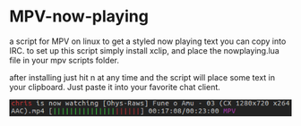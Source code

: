 # MPV-now-playing
a script for MPV on linux to get a styled now playing text you can copy into IRC.
to set up this script simply install xclip, and place the nowplaying.lua file in your mpv scripts folder.

after installing just hit n at any time and the script will place some text in your clipboard. Just paste it into your favorite chat client. 

![example](https://github.com/chris373/MPV-now-playing/blob/master/Screenshot%20from%202016-11-06%2017-23-47.png?raw=true)
